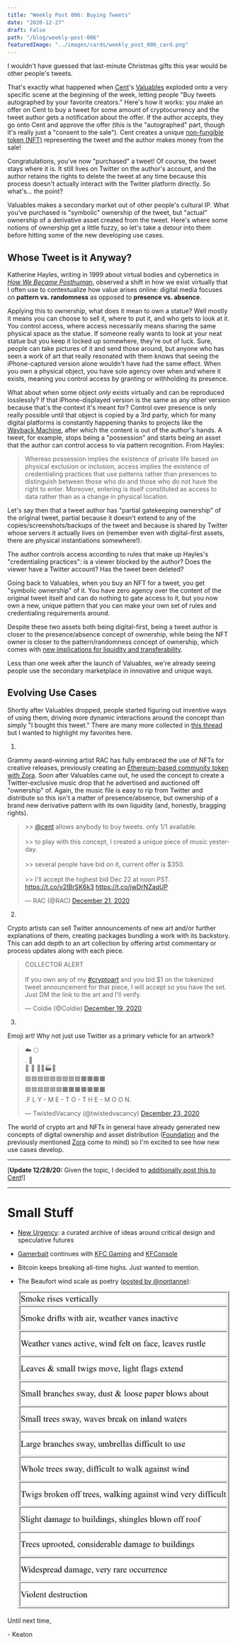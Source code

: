 ```yaml
---
title: "Weekly Post 006: Buying Tweets"
date: "2020-12-27"
draft: False
path: "/blog/weekly-post-006"
featuredImage: "../images/cards/weekly_post_006_card.png"
---
```


I wouldn't have guessed that last-minute Christmas gifts this year would be other people's tweets. 

That's exactly what happened when [Cent](https://beta.cent.co/~discover/)'s [Valuables](https://v.cent.co/) exploded onto a very specific scene at the beginning of the week, letting people "Buy tweets autographed by your favorite creators."  Here's how it works: you make an offer on Cent to buy a tweet for some amount of cryptocurrency and the tweet author gets a notification about the offer. If the author accepts, they go onto Cent and approve the offer (this is the "autographed" part, though it's really just a "consent to the sale"). Cent creates a unique [non-fungible token (NFT)](https://bravenewcoin.com/insights/what-is-an-nft) representing the tweet and the author makes money from the sale! 

Congratulations, you've now "purchased" a tweet! Of course, the tweet stays where it is. It still lives on Twitter on the author's account, and the author retains the rights to delete the tweet at any time because this process doesn't actually interact with the Twitter platform directly. So what's... the point? 

Valuables makes a secondary market out of other people's cultural IP. What you've purchased is "symbolic" ownership of the tweet, but "actual" ownership of a derivative asset created from the tweet. Here's where some notions of ownership get a little fuzzy, so let's take a detour into them before hitting some of the new developing use cases.

## Whose Tweet is it Anyway?

Katherine Hayles, writing in 1999 about virtual bodies and cybernetics in *[How We Became Posthuman](https://press.uchicago.edu/ucp/books/book/chicago/H/bo3769963.html)*, observed a shift in how we exist virtually that I often use to contextualize how value arises online: digital media focuses on **pattern vs. randomness** as opposed to **presence vs. absence**. 

Applying this to ownership, what does it mean to own a statue? Well mostly it means you can choose to sell it, where to put it, and who gets to look at it. You control access, where access necessarily means sharing the same physical space as the statue. If someone really wants to look at your neat statue but you keep it locked up somewhere, they're out of luck. Sure, people can take pictures of it and send those around, but anyone who has seen a work of art that really resonated with them knows that seeing the iPhone-captured version alone wouldn't have had the same effect. When you own a physical object, you have sole agency over when and where it exists, meaning you control access by granting or withholding its presence.

What about when some object *only* exists virtually and can be reproduced losslessly? If that iPhone-displayed version is the same as any other version because that's the context it's meant for? Control over presence is only really possible until that object is copied by a 3rd party, which for many digital platforms is constantly happening thanks to projects like the [Wayback Machine](https://web.archive.org/), after which the content is out of the author's hands. A tweet, for example, stops being a "possession" and starts being an asset that the author can control access to via pattern recognition. From Hayles: 

> Whereas possession implies the existence of private life based on physical exclusion or inclusion, access implies the existence of credentialing practices that use patterns rather than presences to distinguish between those who do and those who do not have the right to enter. Moreover, entering is itself constituted as access to data rather than as a change in physical location.

Let's say then that a tweet author has "partial gatekeeping ownership" of the original tweet, partial because it doesn't extend to any of the copies/screenshots/backups of the tweet and because is shared by Twitter whose servers it actually lives on (remember even with digital-first assets, there are physical instantiations somewhere!). 

The author controls access according to rules that make up Hayles's "credentialing practices": is a viewer blocked by the author? Does the viewer have a Twitter account? Has the tweet been deleted? 

Going back to Valuables, when you buy an NFT for a tweet, you get "symbolic ownership" of it. You have zero agency over the content of the original tweet itself and can do nothing to gate access to it, but you now own a new, unique pattern that you can make your own set of rules and credentialing requirements around. 

Despite these two assets both being digital-first, being a tweet author is closer to the presence/absence concept of ownership, while being the NFT owner is closer to the pattern/randomness concept of ownership, which comes with [new implications for liquidity and transferability](https://opensea.io/blog/guides/non-fungible-tokens/#Blockchain-based_non-fungible_tokens). 

Less than one week after the launch of Valuables, we're already seeing people use the secondary marketplace in innovative and unique ways.

## Evolving Use Cases

Shortly after Valuables dropped, people started figuring out inventive ways of using them, driving more dynamic interactions around the concept than simply "I bought this tweet." There are many more collected in [this thread](https://twitter.com/niftytime/status/1340700766818844672?s=20) but I wanted to highlight my favorites here. 

1.

Grammy award-winning artist RAC has fully embraced the use of NFTs for creative releases, previously creating an [Ethereum-based community token with Zora](https://blog.ourzora.com/home/introducing-rac). Soon after Valuables came out, he used the concept to create a Twitter-exclusive music drop that he advertised and auctioned off "ownership" of. Again, the music file is easy to rip from Twitter and distribute so this isn't a matter of presence/absence, but ownership of a brand new derivative pattern with its own liquidity (and, honestly, bragging rights). 

<blockquote class="twitter-tweet tw-align-center"><p lang="en" dir="ltr">&gt;&gt; <a href="https://twitter.com/Cent?ref_src=twsrc%5Etfw">@cent</a> allows anybody to buy tweets. only 1/1 available. <br><br>&gt;&gt; to play with this concept, I created a unique piece of music yesterday. <br><br>&gt;&gt; several people have bid on it, current offer is $350. <br><br>&gt;&gt; I&#39;ll accept the highest bid Dec 22 at noon PST. <a href="https://t.co/v2IBrSK6k3">https://t.co/v2IBrSK6k3</a> <a href="https://t.co/jwDrNZaqUP">https://t.co/jwDrNZaqUP</a></p>&mdash; RAC (@RAC) <a href="https://twitter.com/RAC/status/1341123259341783040?ref_src=twsrc%5Etfw">December 21, 2020</a></blockquote>

2.

Crypto artists can sell Twitter announcements of new art and/or further explanations of them, creating packages bundling a work with its backstory. This can add depth to an art collection by offering artist commentary or process updates along with each piece.

<blockquote class="twitter-tweet tw-align-center"><p lang="en" dir="ltr">COLLECTOR ALERT<br><br>If you own any of my <a href="https://twitter.com/hashtag/cryptoart?src=hash&amp;ref_src=twsrc%5Etfw">#cryptoart</a> and you bid $1 on the tokenized tweet announcement for that piece, I will accept so you have the set. Just DM the link to the art and I&#39;ll verify.</p>&mdash; Coldie (@Coldie) <a href="https://twitter.com/Coldie/status/1340369148837199872?ref_src=twsrc%5Etfw">December 19, 2020</a></blockquote>

3. 

Emoji art! Why not just use Twitter as a primary vehicle for an artwork? 

<blockquote class="twitter-tweet tw-align-center"><p lang="en" dir="ltr">☁️ 🌕 <br>. 🚀 <br>🌊 🗻 🌴🏢🏭🏬<br>🟦🟦🟦🟦🟦🟦🟦🟦🟦🟧🟧🟧🟧<br>🟦🟦🟦🟦🟦🟦🟧🟧🟧🟧🟧🟧🟧<br>.F L Y - M E - T O - T H E - M O O N.</p>&mdash; TwistedVacancy (@twistedvacancy) <a href="https://twitter.com/twistedvacancy/status/1341592845031854081?ref_src=twsrc%5Etfw">December 23, 2020</a></blockquote>

The world of crypto art and NFTs in general have already generated new concepts of digital ownership and asset distribution ([Foundation](https://foundation.app/) and the previously mentioned [Zora](https://ourzora.com/) come to mind) so I'm excited to see how new use cases develop.

---

[**Update 12/28/20:** Given the topic, I decided to [additionally post this to Cent](https://beta.cent.co/ksarmentrout/+5jrv5n)!]

---

# Small Stuff

- [New Urgency](https://new-urgency.net/): a curated archive of ideas around critical design and speculative futures
- [Gamerbait](https://www.8ball.report/p/gamerbait) continues with [KFC Gaming](https://twitter.com/kfcgaming) and [KFConsole](https://www.bbc.com/news/business-55433318)
- Bitcoin keeps breaking all-time highs. Just wanted to mention.
- The Beaufort wind scale as poetry ([posted by @nontanne](https://twitter.com/nontanne/status/1342332499679182848?s=12)):

    ![wind_scale](../images/wind_scale.jpeg)

Until next time,

\- Keaton